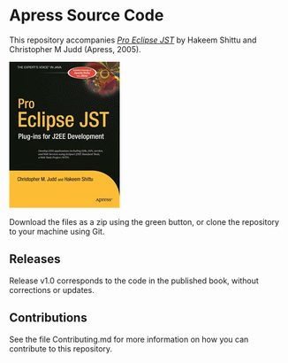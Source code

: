 # Apress Source Code

This repository accompanies [*Pro Eclipse JST*](http://www.apress.com/9781590594933) by Hakeem Shittu and Christopher M Judd (Apress, 2005).

![Cover image](9781590594933.jpg)

Download the files as a zip using the green button, or clone the repository to your machine using Git.

## Releases

Release v1.0 corresponds to the code in the published book, without corrections or updates.

## Contributions

See the file Contributing.md for more information on how you can contribute to this repository.
